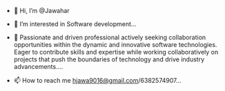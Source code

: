 - 👋 Hi, I’m @Jawahar
- 👀 I’m interested in Software development...

- 💞️ Passionate and driven professional actively seeking collaboration opportunities within the dynamic and innovative software technologies. Eager to contribute skills and expertise while working collaboratively on projects that push the boundaries of technology and drive industry advancements....
- 📫 How to reach me hjawa9016@gmail.com/6382574907...

<!---
Jawahar1400/Jawahar1400 is a ✨ special ✨ repository because its `README.md` (this file) appears on your GitHub profile.
You can click the Preview link to take a look at your changes.
--->
